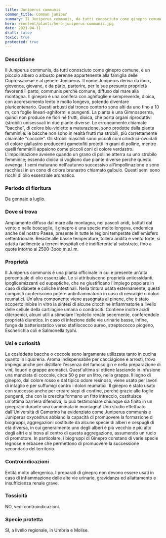 ```yaml
---
title: Juniperus communis
common_title: Common juniper
summary: Il Juniperus communis, da tutti conosciuto come ginepro comune, è un piccolo albero o arbusto perenne appartenente alla famiglia delle Cupressaceae e al genere Juniperus.
hero: /content/plants/hero-juniperus-communis.jpg
date: 2021-04-11
draft: false
toxic: true
protected: true
---
```

### Descrizione
Il Juniperus communis, da tutti conosciuto come ginepro comune, è un piccolo albero o arbusto perenne appartenente alla famiglia delle Cupressaceae e al genere Juniperus.
Il nome Juniperus deriva da iúnix, giovenca, giovane, e da pário, partorire, per le sue presunte proprietà favorenti il parto; communis perchè comune, diffuso dal mare alla montagna.
Il ginepro è una conifera con aghifoglie e sempreverde, dioica, con accrescimento lento e molto longevo, potendo diventare pluricentenario.
Questi arbusti dal tronco contorto sono alti da uno fino a 10 m, con foglie lineari-aghiformi e pungenti. La pianta è una Gimnosperma, quindi non produce né fiori né frutti, dioica, che porta organi riproduttivi (strobili) unisessuali in due piante diverse. Le erroneamente chiamate "bacche", di colore blu-violetto a maturazione, sono prodotte dalla pianta femminile: le bacche non sono in realtà frutti ma strobili, più correttamente chiamate "coccole". Gli strobili maschili sono piccoli coni cilindrici-ovoidali di colore giallastro producenti gametofiti protetti in grani di polline, mentre quelli femminili appaiono come piccoli coni di colore verdastro.
L'impollinazione avviene quando un grano di polline atterra su uno strobilo femminile; essendo dioica ci vogliono due piante diverse perché questo avvenga. I semi maturano nell'autunno successivo all'impollinazione e sono racchiusi in un cono di colore brunastro chiamato galbulo.
Questi semi sono ricchi di olio essenziale aromatico.

### Periodo di fioritura
Da gennaio a luglio.

### Dove si trova
Ampiamente diffuso dal mare alla montagna, nei pascoli aridi, battuti dal vento o nelle boscaglie, il ginepro è una specie molto longeva, endemica anche del nostro Paese, presente in tutte le regioni temperate dell'emisfero settentrionale. Resiste alle basse temperature, tollera aridità e vento forte, si adatta facilmente a terreni inospitali ed è indifferente al substrato, fino a quote intorno ai 2500-3ooo m.s.l.m.

### Proprietà
Il Juniperus communis è una pianta officinale in cui è presente un'alta percentuale di olio essenziale. Le si attribuiscono proprietà antiossidanti, ipoglicemizzanti ed eupeptiche, che ne giustificano l'impiego popolare in caso di diabete e coliche intestinali. Nella tintura usata esternamente, questi composti conferiscono potere antinfiammatorio in caso di nevralgie o dolori reumatici. Un'altra componente viene assegnata al pinene, che è stato scoperto inibire in vitro la sintesi di alcune citochine infiammatorie a livello delle cellule della cartilagine umana o condrociti.
Contiene inoltre acidi diterpenici, alcuni utili a stimolare l'epitelio renale secernente, conferendole proprietà diuretica.
In caso di infezione delle vie urinarie basse, infine, funge da batteriostatico verso stafilococco aureo, streptococco piogeno, Escherichia coli e Salmonella typhi.

### Usi e curiosità
Le cosiddette bacche o coccole sono largamente utilizzate tanto in cucina quanto in liquoreria. Aroma indispensabile per cacciagione e arrosti, trova impiego anche per distil­lare l’essenza del famoso gin e nella preparazione di vini, liquori e grappe aromatici. Quest'ultima si ottiene lasciando in infusione una manciata di coccole, circa 50 g per un litro, nella grappa.
Il legno di ginepro, dal colore rosso e dal tipico odore resinoso, viene usato per lavori di intaglio e per suffumigi contro i dolori reumatici.
Il ginepro è stato usato con successo anche per creare siepi di confine, perché grazie alle foglie pungenti, che con la crescita formano un fitto intreccio, costituisce un'ottima barriera difensiva, lo può testimoniare chiunque sia finito in un ginepraio durante una camminata in montagna!
Uno studio effettuato dall'Università di Camerino ha evidenziato come Juniperus communis e Juniperus oxycedrus abbiano la capacità di promuovere la formazione di biogruppi, aggregazioni costituite da alcune specie di alberi e cespugli di età diversa, in cui generalmente uno degli alberi è più vecchio e più alto degli altri e si trova al centro di questa aggregazione, assumendo un ruolo di promotore.
In particolare, i biogruppi di Ginepro constano di varie specie legnose e erbacee che permettono di promuovere la successione secondaria del territorio.

### Controindicazioni
Entità molto allergenica. I preparati di ginepro non devono essere usati in caso di infiammazione delle alte vie urinarie, gravidanza ed allattamento e insufficienza renale grave.

### Tossicità
NO, vedi controindicazioni.

### Specie protetta
SI, a livello regionale, in Umbria e Molise.
